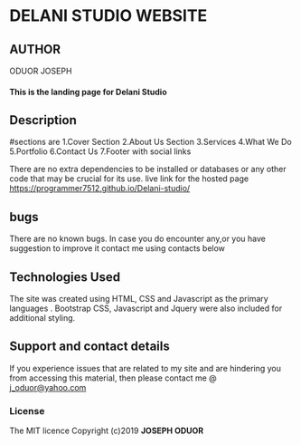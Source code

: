 # DELANI STUDIO WEBSITE
## AUTHOR 
  ODUOR JOSEPH
#### This is the landing page for Delani Studio
## Description
#sections are
1.Cover Section
2.About Us Section
3.Services
4.What We Do
5.Portfolio
6.Contact Us
7.Footer with social links

There are no extra dependencies to be installed or databases or any other code that may be crucial for its use.
live link for the hosted page https://programmer7512.github.io/Delani-studio/
## bugs
There are no known bugs. In case you do encounter any,or you have suggestion to improve it contact me using contacts below
## Technologies Used
The site was created using HTML, CSS and Javascript as the primary languages . Bootstrap CSS, Javascript and Jquery were also included for additional styling.
## Support and contact details
If you experience issues that are related to my site and are hindering you from accessing this material, then please contact me @ j_oduor@yahoo.com

### License
The MIT licence Copyright (c)2019 **JOSEPH ODUOR**
